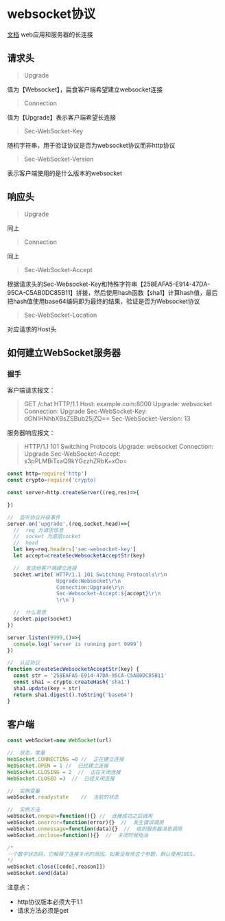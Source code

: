 # websocket协议

[文档](https://developer.mozilla.org/en-US/docs/Web/API/WebSockets_API/Writing_WebSocket_servers)
web应用和服务器的长连接

## 请求头

> Upgrade

值为【Websocket】，扁食客户端希望建立websocket连接

> Connection

值为【Upgrade】表示客户端希望长连接

> Sec-WebSocket-Key

随机字符串，用于验证协议是否为websocket协议而非http协议

> Sec-WebSocket-Version

表示客户端使用的是什么版本的websocket

## 响应头

> Upgrade

同上

> Connection

同上

> Sec-WebSocket-Accept

根据请求头的Sec-Websocket-Key和特殊字符串【258EAFA5-E914-47DA-95CA-C5AB0DC85B11】拼接，然后使用hash函数【sha1】计算hash值，最后把hash值使用base64编码即为最终的结果，验证是否为Websocket协议

> Sec-WebSocket-Location

对应请求的Host头

## 如何建立WebSocket服务器

### 握手

客户端请求报文：

> GET /chat HTTP/1.1
> Host: example.com:8000
> Upgrade: websocket
> Connection: Upgrade
> Sec-WebSocket-Key: dGhlIHNhbXBsZSBub25jZQ==
> Sec-WebSocket-Version: 13

服务器响应报文：

> HTTP/1.1 101 Switching Protocols
> Upgrade: websocket
> Connection: Upgrade
> Sec-WebSocket-Accept: s3pPLMBiTxaQ9kYGzzhZRbK+xOo=

```javascript
const http=require('http')
const crypto=require('crypto)

const server=http.createServer((req,res)=>{

})

//  监听协议升级事件
server.on('upgrade',(req,socket,head)=>{
  //  req 为请求信息
  //  socket 为底层socket
  //  head
  let key=req.headers['sec-websocket-key']
  let accept=createSecWebsocketAcceptStr(key)

  //  发送给客户端建立连接
  socket.write(`HTTP/1.1 101 Switching Protocols\r\n
                Upgrade:Websocket\r\n
                Connection:Upgrade\r\n
                Sec-Websocket-Accept:${accept}\r\n
                \r\n`)

  //  什么意思
  socket.pipe(socket)
})

server.listen(9999,()=>{
  console.log(`server is running port 9999`)
})

//  认证协议
function createSecWebsocketAcceptStr(key) {
  const str = '258EAFA5-E914-47DA-95CA-C5AB0DC85B11'
  const sha1 = crypto.createHash('sha1')
  sha1.update(key + str)
  return sha1.digest().toString('base64')
}

```


## 客户端

```javascript
const webSocket=new WebSocket(url)

//  状态，常量
WebSocket.CONNECTING =0 //  正在建立连接
WebSocket.OPEN = 1 //  已经建立连接
WebSocket.CLOSING = 2  //  正在关闭连接
WebSocket.CLOSED =3  //  已经关闭连接

//  实例变量
webSocket.readystate    //  当前的状态

//  实例方法
webSocket.onopen=function(){} //  连接成功之后调用
webSocket.onerror=function(error){}  //  发生错误调用
webSocket.onmessage=function(data){}  //  收到服务器消息调用
webSocket.onclose=function(){}  //  关闭时候电泳

/* 
一个数字状态码，它解释了连接关闭的原因。如果没有传这个参数，默认使用1005。
*/
webSocket.close([code[,reason]])
webSocket.send(data)
```

注意点：

- http协议版本必须大于1.1
- 请求方法必须是get